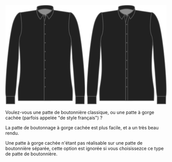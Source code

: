 ![Style de patte de boutonnage (côté boutonnières)](buttonholeplacketstyle.svg)

Voulez-vous une patte de boutonnière classique, ou une patte à gorge cachée (parfois appelée "de style français") ?

<Tip>

La patte de boutonnage à gorge cachée est plus facile, et a un très beau rendu.

</Tip>

<Note>

Une patte à gorge cachée n'étant pas réalisable sur une patte de boutonnière séparée, cette option est ignorée si vous choisissezce ce type de patte de boutonnière.

</Note>
